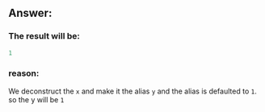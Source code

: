 ## Answer:

### The result will be:

```javascript
1
```

### reason:


We deconstruct the `x` and make it the alias `y` and the alias is defaulted to `1`. so the y will be `1`


